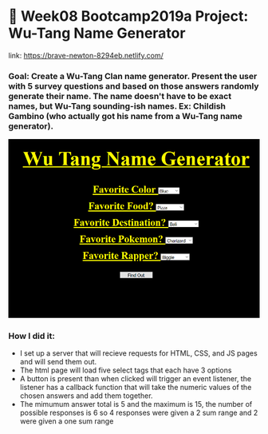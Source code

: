 # 🎤 Week08 Bootcamp2019a Project: Wu-Tang Name Generator
link: https://brave-newton-8294eb.netlify.com/
### Goal: Create a Wu-Tang Clan name generator. Present the user with 5 survey questions and based on those answers randomly generate their name. The name doesn't have to be exact names, but Wu-Tang sounding-ish names. Ex: Childish Gambino (who actually got his name from a Wu-Tang name generator).
![item list](Capture.PNG)
### How I did it:

- I set up a server that will recieve requests for HTML, CSS, and JS pages and will send them out.
- The html page will load five select tags that each have 3 options
- A button is present than when clicked will trigger an event listener, the listener has a callback function that will take the numeric values of the chosen answers and add them together.
- The mimumum answer total is 5 and the maximum is 15, the number of possible responses is 6 so 4 responses were given a 2 sum range and 2 were given a one sum range
